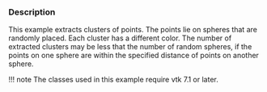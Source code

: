 ### Description
This example extracts clusters of points. The points lie on spheres that are randomly placed. Each cluster has a different color. The number of extracted clusters may be less that the number of random spheres, if the points on one sphere are within the specified distance of points on another sphere.

!!! note
    The classes used in this example require vtk 7.1 or later.
